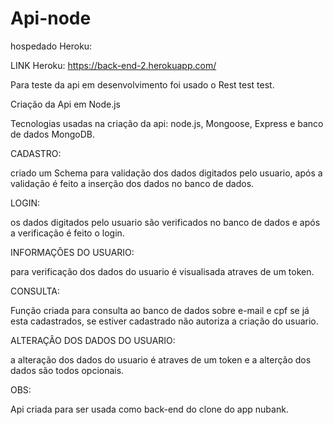 # Api-node

hospedado Heroku:

LINK Heroku:  https://back-end-2.herokuapp.com/

Para teste da api em desenvolvimento foi usado o Rest test test.


Criação da Api em Node.js

Tecnologias usadas na criação da api: node.js, Mongoose, Express e banco de dados MongoDB.

CADASTRO:

criado um Schema para validação dos dados digitados pelo usuario, após a validação é feito a inserção dos dados no banco de dados.


LOGIN:

os dados digitados pelo usuario são verificados no banco de dados e após a verificação é feito o login.


INFORMAÇÔES DO USUARIO:

para verificação dos dados do usuario é visualisada atraves de um token.

CONSULTA:

Função criada para consulta ao banco de dados sobre e-mail e cpf se já esta cadastrados, se estiver cadastrado não autoriza a criação do usuario.


ALTERAÇÂO DOS DADOS DO USUARIO:

a alteração dos dados do usuario é atraves de um token e a alterção dos dados são todos opcionais.


OBS:

Api criada para ser usada como back-end do clone do app nubank.
